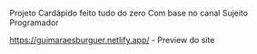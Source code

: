 Projeto Cardápido feito tudo do zero Com base no canal Sujeito Programador

https://guimaraesburguer.netlify.app/ - Preview do site
